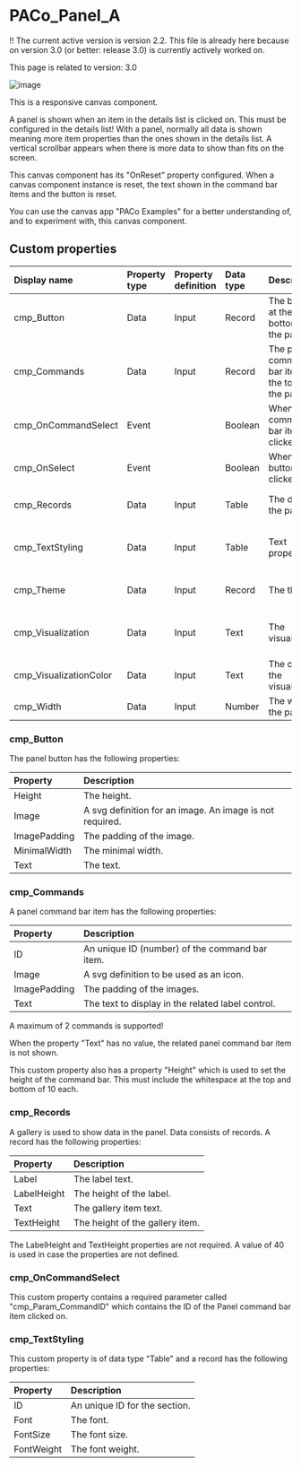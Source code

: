 # PACo_Panel_A

!! The current active version is version 2.2. This file is already here because on version 3.0 (or better: release 3.0) is currently actively worked on.

This page is related to version: 3.0

![image](https://user-images.githubusercontent.com/35654198/235981450-7e4a2fd9-d4cc-436b-9847-ea35c39804a2.png)

This is a responsive canvas component.

A panel is shown when an item in the details list is clicked on. This must be configured in the details list! With a panel, normally all data is shown meaning more item properties than the ones shown in the details list. A vertical scrollbar appears when there is more data to show than fits on the screen.

This canvas component has its "OnReset" property configured. When a canvas component instance is reset, the text shown in the command bar items and the button is reset.

You can use the canvas app "PACo Examples" for a better understanding of, and to experiment with, this canvas component.

## Custom properties

| Display name | Property type | Property definition | Data type | Description | Memo
| :--- | :--- | :--- | :--- | :--- | :--- |
| cmp_Button | Data | Input | Record | The button at the bottom of the panel. | See the documention on cmp_Button below. |
| cmp_Commands | Data | Input | Record | The panel command bar items at the top of the panel. | See the documention on cmp_Commands below. |
| cmp_OnCommandSelect | Event | | Boolean | When a command bar item is clicked on. | |
| cmp_OnSelect | Event | | Boolean | When the button is clicked on. |
| cmp_Records | Data | Input | Table | The data in the panel. | See the documention on cmp_Records below. |
| cmp_TextStyling | Data | Input | Table | Text properties. | See the documention on cmp_TextStyling below. |
| cmp_Theme | Data | Input | Record | The theme. | See the documention on theming. |
| cmp_Visualization | Data | Input | Text | The visualization. | See the documention of canvas component cmp_Visualization_A. |
| cmp_VisualizationColor | Data | Input | Text | The color of the visualization. | |
| cmp_Width | Data | Input | Number | The width of the panel. | |

### cmp_Button

The panel button has the following properties:

| Property | Description |
| :--- | :--- |
| Height | The height. |
| Image | A svg definition for an image. An image is not required. |
| ImagePadding | The padding of the image. |
| MinimalWidth | The minimal width. |
| Text | The text. |

### cmp_Commands
A panel command bar item has the following properties:

| Property | Description |
| :--- | :--- |
| ID | An unique ID (number) of the command bar item. |
| Image | A svg definition to be used as an icon. |
| ImagePadding | The padding of the images. |
| Text | The text to display in the related label control. |

A maximum of 2 commands is supported!

When the property "Text" has no value, the related panel command bar item is not shown.

This custom property also has a property "Height" which is used to set the height of the command bar. This must include the whitespace at the top and bottom of 10 each.

### cmp_Records
A gallery is used to show data in the panel. Data consists of records. A record has the following properties:

| Property | Description |
| :--- | :--- |
| Label | The label text. |
| LabelHeight | The height of the label. |
| Text | The gallery item text. |
| TextHeight | The height of the gallery item. |

The LabelHeight and TextHeight properties are not required. A value of 40 is used in case the properties are not defined.

### cmp_OnCommandSelect
This custom property contains a required parameter called "cmp_Param_CommandID" which contains the ID of the Panel command bar item clicked on.

### cmp_TextStyling
This custom property is of data type "Table" and a record has the following properties:

| Property | Description |
| :--- | :--- |
| ID | An unique ID for the section. |
| Font | The font. |
| FontSize | The font size. |
| FontWeight | The font weight. |
